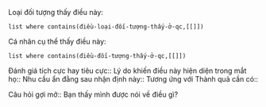 Loại đối tượng thấy điều này:
```dataview
list where contains(điều-loại-đối-tượng-thấy-ở-qc,[[]])
```
Cá nhân cụ thể thấy điều này:
```dataview
list where contains(điều-đối-tượng-thấy-ở-qc,[[]])
```

Đánh giá tích cực hay tiêu cực::
Lý do khiến điều này hiện diện trong mắt họ:: 
Nhu cầu ẩn đằng sau nhận định này::
Tương ứng với Thành quả cần có:: 

Câu hỏi gợi mở:: Bạn thấy mình được nói về điều gì? 
